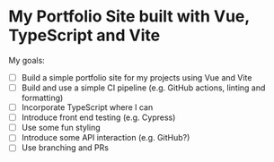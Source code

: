# My Portfolio Site built with Vue, TypeScript and Vite

My goals:

- [ ] Build a simple portfolio site for my projects using Vue and Vite
- [ ] Build and use a simple CI pipeline (e.g. GitHub actions, linting and formatting)
- [ ] Incorporate TypeScript where I can
- [ ] Introduce front end testing (e.g. Cypress)
- [ ] Use some fun styling
- [ ] Introduce some API interaction (e.g. GitHub?)
- [ ] Use branching and PRs
